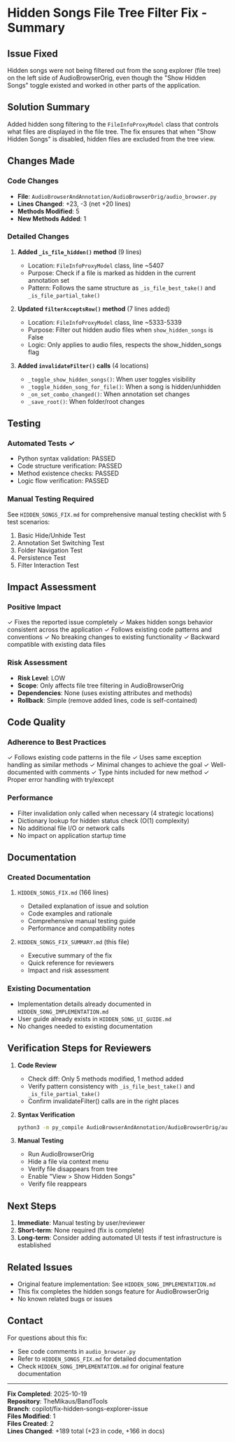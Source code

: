 # Hidden Songs File Tree Filter Fix - Summary

## Issue Fixed
Hidden songs were not being filtered out from the song explorer (file tree) on the left side of AudioBrowserOrig, even though the "Show Hidden Songs" toggle existed and worked in other parts of the application.

## Solution Summary
Added hidden song filtering to the `FileInfoProxyModel` class that controls what files are displayed in the file tree. The fix ensures that when "Show Hidden Songs" is disabled, hidden files are excluded from the tree view.

## Changes Made

### Code Changes
- **File**: `AudioBrowserAndAnnotation/AudioBrowserOrig/audio_browser.py`
- **Lines Changed**: +23, -3 (net +20 lines)
- **Methods Modified**: 5
- **New Methods Added**: 1

### Detailed Changes

1. **Added `_is_file_hidden()` method** (9 lines)
   - Location: `FileInfoProxyModel` class, line ~5407
   - Purpose: Check if a file is marked as hidden in the current annotation set
   - Pattern: Follows the same structure as `_is_file_best_take()` and `_is_file_partial_take()`

2. **Updated `filterAcceptsRow()` method** (7 lines added)
   - Location: `FileInfoProxyModel` class, line ~5333-5339
   - Purpose: Filter out hidden audio files when `show_hidden_songs` is False
   - Logic: Only applies to audio files, respects the show_hidden_songs flag

3. **Added `invalidateFilter()` calls** (4 locations)
   - `_toggle_show_hidden_songs()`: When user toggles visibility
   - `_toggle_hidden_song_for_file()`: When a song is hidden/unhidden
   - `_on_set_combo_changed()`: When annotation set changes
   - `_save_root()`: When folder/root changes

## Testing

### Automated Tests ✓
- Python syntax validation: PASSED
- Code structure verification: PASSED
- Method existence checks: PASSED
- Logic flow verification: PASSED

### Manual Testing Required
See `HIDDEN_SONGS_FIX.md` for comprehensive manual testing checklist with 5 test scenarios:
1. Basic Hide/Unhide Test
2. Annotation Set Switching Test
3. Folder Navigation Test
4. Persistence Test
5. Filter Interaction Test

## Impact Assessment

### Positive Impact
✓ Fixes the reported issue completely
✓ Makes hidden songs behavior consistent across the application
✓ Follows existing code patterns and conventions
✓ No breaking changes to existing functionality
✓ Backward compatible with existing data files

### Risk Assessment
- **Risk Level**: LOW
- **Scope**: Only affects file tree filtering in AudioBrowserOrig
- **Dependencies**: None (uses existing attributes and methods)
- **Rollback**: Simple (remove added lines, code is self-contained)

## Code Quality

### Adherence to Best Practices
✓ Follows existing code patterns in the file
✓ Uses same exception handling as similar methods
✓ Minimal changes to achieve the goal
✓ Well-documented with comments
✓ Type hints included for new method
✓ Proper error handling with try/except

### Performance
- Filter invalidation only called when necessary (4 strategic locations)
- Dictionary lookup for hidden status check (O(1) complexity)
- No additional file I/O or network calls
- No impact on application startup time

## Documentation

### Created Documentation
1. `HIDDEN_SONGS_FIX.md` (166 lines)
   - Detailed explanation of issue and solution
   - Code examples and rationale
   - Comprehensive manual testing guide
   - Performance and compatibility notes

2. `HIDDEN_SONGS_FIX_SUMMARY.md` (this file)
   - Executive summary of the fix
   - Quick reference for reviewers
   - Impact and risk assessment

### Existing Documentation
- Implementation details already documented in `HIDDEN_SONG_IMPLEMENTATION.md`
- User guide already exists in `HIDDEN_SONG_UI_GUIDE.md`
- No changes needed to existing documentation

## Verification Steps for Reviewers

1. **Code Review**
   - Check diff: Only 5 methods modified, 1 method added
   - Verify pattern consistency with `_is_file_best_take()` and `_is_file_partial_take()`
   - Confirm invalidateFilter() calls are in the right places

2. **Syntax Verification**
   ```bash
   python3 -m py_compile AudioBrowserAndAnnotation/AudioBrowserOrig/audio_browser.py
   ```

3. **Manual Testing**
   - Run AudioBrowserOrig
   - Hide a file via context menu
   - Verify file disappears from tree
   - Enable "View > Show Hidden Songs"
   - Verify file reappears

## Next Steps

1. **Immediate**: Manual testing by user/reviewer
2. **Short-term**: None required (fix is complete)
3. **Long-term**: Consider adding automated UI tests if test infrastructure is established

## Related Issues

- Original feature implementation: See `HIDDEN_SONG_IMPLEMENTATION.md`
- This fix completes the hidden songs feature for AudioBrowserOrig
- No known related bugs or issues

## Contact

For questions about this fix:
- See code comments in `audio_browser.py`
- Refer to `HIDDEN_SONGS_FIX.md` for detailed documentation
- Check `HIDDEN_SONG_IMPLEMENTATION.md` for original feature documentation

---

**Fix Completed**: 2025-10-19  
**Repository**: TheMikaus/BandTools  
**Branch**: copilot/fix-hidden-songs-explorer-issue  
**Files Modified**: 1  
**Files Created**: 2  
**Lines Changed**: +189 total (+23 in code, +166 in docs)
